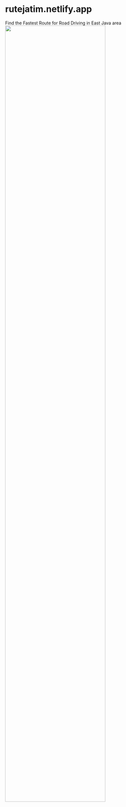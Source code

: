 # rutejatim.netlify.app
Find the Fastest Route for Road Driving in East Java area
<br>
<code><img width="80%" src="https://raw.githubusercontent.com/rozinhilmi/rutejatim.netlify.app/main/src/assets/preview.png"></code>
<br>

